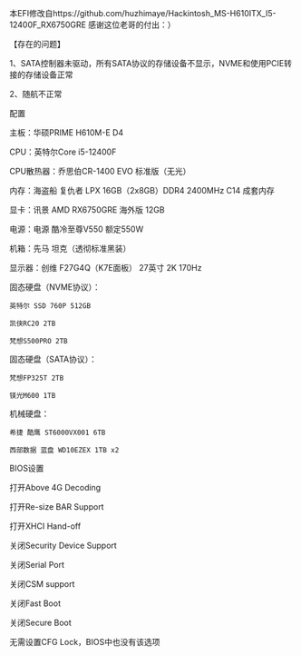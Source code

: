 本EFI修改自https://github.com/huzhimaye/Hackintosh_MS-H610ITX_I5-12400F_RX6750GRE
感谢这位老哥的付出：）

【存在的问题】

1、SATA控制器未驱动，所有SATA协议的存储设备不显示，NVME和使用PCIE转接的存储设备正常

2、随航不正常

配置

主板：华硕PRIME H610M-E D4

CPU：英特尔Core i5-12400F

CPU散热器：乔思伯CR-1400 EVO 标准版（无光）

内存：海盗船 复仇者 LPX 16GB（2x8GB）DDR4 2400MHz C14 成套内存

显卡：讯景 AMD RX6750GRE 海外版 12GB

电源：电源 酷冷至尊V550 额定550W

机箱：先马 坦克（透彻标准黑装）

显示器：创维 F27G4Q（K7E面板） 27英寸 2K 170Hz

固态硬盘（NVME协议）：

	英特尔 SSD 760P 512GB
 
	凯侠RC20 2TB
 
	梵想S500PRO 2TB
 
固态硬盘（SATA协议）：

	梵想FP325T 2TB
 
	镁光M600 1TB
 
机械硬盘：

	希捷 酷鹰 ST6000VX001 6TB
 
	西部数据 蓝盘 WD10EZEX 1TB x2

BIOS设置

打开Above 4G Decoding

打开Re-size BAR Support

打开XHCI Hand-off

关闭Security Device Support

关闭Serial Port

关闭CSM support

关闭Fast Boot

关闭Secure Boot

无需设置CFG Lock，BIOS中也没有该选项
